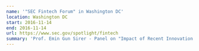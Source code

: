 ```yaml
---
name: '"SEC Fintech Forum" in Washington DC'
location: Washington DC
start: 2016-11-14
end: 2016-11-14
url: https://www.sec.gov/spotlight/fintech
summary: 'Prof. Emin Gun Sirer - Panel on "Impact of Recent Innovation on Trading, Settlement, and Clearance Activities"'
---
```

